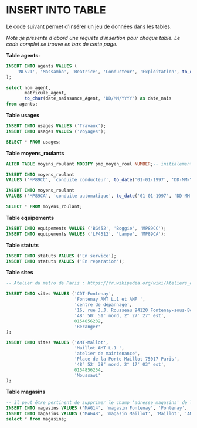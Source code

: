 # INSERT INTO TABLE

Le code suivant permet d'insérer un jeu de données dans les tables.

_Note :je présente d'abord une requête d'insertion pour chaque table. Le code complet se trouve en bas de cette page._

__Table agents:__
```sql
INSERT INTO agents VALUES (
    'NL521', 'Massamba', 'Beatrice', 'Conducteur', 'Exploitation', to_date('1980-12-03', 'YYYY-MM-DD'), 0752414587
);

select nom_agent, 
       matricule_agent, 
       to_char(date_naissance_Agent, 'DD/MM/YYYY') as date_nais
from agents;
```

__Table usages__
```sql
INSERT INTO usages VALUES ('Travaux');
INSERT INTO usages VALUES ('Voyages');

SELECT * FROM usages;
```

__Table moyens_roulants__
```sql
ALTER TABLE moyens_roulant MODIFY pmp_moyen_roul NUMBER;-- initialement de type 'date', le champ pmp_moyen_roulant est modifié en type 'number'

INSERT INTO moyens_roulant 
VALUES ('MP89CC', 'conduite conducteur', to_date('01-01-1997', 'DD-MM-YYYY'), to_date('1997-02-01', 'YYYY-MM-DD'), null, 150000, 'Voyages');

INSERT INTO moyens_roulant 
VALUES ('MP89CA', 'conduite automatique', to_date('01-01-1997', 'DD-MM-YYYY'), to_date('1997-02-01', 'YYYY-MM-DD'), null, 150000, 'Voyages');

SELECT * FROM moyens_roulant;
```

__Table equipements__
```sql
INSERT INTO equipements VALUES ('BG452', 'Boggie', 'MP89CC');
INSERT INTO equipements VALUES ('LP4512', 'Lampe', 'MP89CA');
```

__Table statuts__
```sql
INSERT INTO statuts VALUES ('En service');
INSERT INTO statuts VALUES ('En reparation');
```

__Table sites__
```sql
-- Atelier du métro de Paris : https://fr.wikipedia.org/wiki/Ateliers_du_m%C3%A9tro_de_Paris

INSERT INTO sites VALUES ('CDT-Fontenay',
                          'Fontenay AMT L.1 et AMP ', 
                          'centre de dépannage', 
                          '16, rue J.J. Rousseau 94120 Fontenay-sous-Bois', 
                          '48° 50′ 51″ nord, 2° 27′ 27″ est',
                          0154856232,
                          'Beranger'
);

INSERT INTO sites VALUES ('AMT-Mallot',
                          'Maillot AMT L.1 ', 
                          'atelier de maintenance', 
                          'Place de la Porte-Maillot 75017 Paris', 
                          '48° 52′ 38″ nord, 2° 17′ 03″ est',
                          0154856254,
                          'Moussawi'
);
```

__Table magasins__
```sql
-- il peut être pertinent de supprimer le champ 'adresse_magasins' de la table magasin, car le champ site nous fournit déjà une adresse
INSERT INTO magasins VALUES ('MAG14', 'magasin Fontenay', 'Fontenay', 'CDT-Fontenay');
INSERT INTO magasins VALUES ('MAG48', 'magasin Maillot', 'Maillot', 'AMT-Mallot');
select * from magasins;
```
